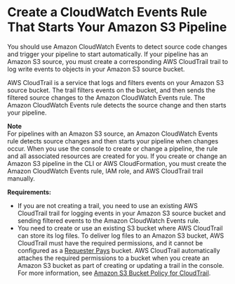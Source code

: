 # Create a CloudWatch Events Rule That Starts Your Amazon S3 Pipeline<a name="create-cloudtrail-S3-source"></a>

You should use Amazon CloudWatch Events to detect source code changes and trigger your pipeline to start automatically\. If your pipeline has an Amazon S3 source, you must create a corresponding AWS CloudTrail trail to log write events to objects in your Amazon S3 source bucket\.

AWS CloudTrail is a service that logs and filters events on your Amazon S3 source bucket\. The trail filters events on the bucket, and then sends the filtered source changes to the Amazon CloudWatch Events rule\. The Amazon CloudWatch Events rule detects the source change and then starts your pipeline\. 

**Note**  
For pipelines with an Amazon S3 source, an Amazon CloudWatch Events rule detects source changes and then starts your pipeline when changes occur\. When you use the console to create or change a pipeline, the rule and all associated resources are created for you\. If you create or change an Amazon S3 pipeline in the CLI or AWS CloudFormation, you must create the Amazon CloudWatch Events rule, IAM role, and AWS CloudTrail trail manually\.

**Requirements:**
+ If you are not creating a trail, you need to use an existing AWS CloudTrail trail for logging events in your Amazon S3 source bucket and sending filtered events to the Amazon CloudWatch Events rule\.
+ You need to create or use an existing S3 bucket where AWS CloudTrail can store its log files\. To deliver log files to an Amazon S3 bucket, AWS CloudTrail must have the required permissions, and it cannot be configured as a [Requester Pays](http://docs.aws.amazon.com/AmazonS3/latest/dev/latest/dev/RequesterPaysBuckets.html) bucket\. AWS CloudTrail automatically attaches the required permissions to a bucket when you create an Amazon S3 bucket as part of creating or updating a trail in the console\. For more information, see [Amazon S3 Bucket Policy for CloudTrail](http://docs.aws.amazon.com/awscloudtrail/latest/userguide/create-s3-bucket-policy-for-cloudtrail.html)\.